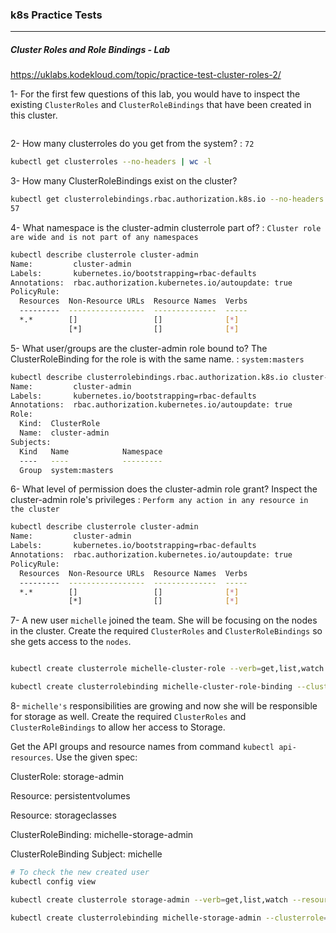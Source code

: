 ### k8s Practice Tests

----

##### Cluster Roles and Role Bindings - Lab
https://uklabs.kodekloud.com/topic/practice-test-cluster-roles-2/


1-
For the first few questions of this lab, you would have to inspect the existing `ClusterRoles` and `ClusterRoleBindings` that have been created in this cluster.
```BASH 
```

2-
How many clusterroles do you get from the system? : `72`
```BASH 
kubectl get clusterroles --no-headers | wc -l
```

3-
How many ClusterRoleBindings exist on the cluster?
```BASH 
kubectl get clusterrolebindings.rbac.authorization.k8s.io --no-headers | wc -l
57
```

4-
What namespace is the cluster-admin clusterrole part of? : `Cluster role are wide and is not part of any namespaces`
```BASH 
kubectl describe clusterrole cluster-admin
Name:         cluster-admin
Labels:       kubernetes.io/bootstrapping=rbac-defaults
Annotations:  rbac.authorization.kubernetes.io/autoupdate: true
PolicyRule:
  Resources  Non-Resource URLs  Resource Names  Verbs
  ---------  -----------------  --------------  -----
  *.*        []                 []              [*]
             [*]                []              [*]

```

5-
What user/groups are the cluster-admin role bound to?
The ClusterRoleBinding for the role is with the same name. : `system:masters `
```BASH 
kubectl describe clusterrolebindings.rbac.authorization.k8s.io cluster-admin
Name:         cluster-admin
Labels:       kubernetes.io/bootstrapping=rbac-defaults
Annotations:  rbac.authorization.kubernetes.io/autoupdate: true
Role:
  Kind:  ClusterRole
  Name:  cluster-admin
Subjects:
  Kind   Name            Namespace
  ----   ----            ---------
  Group  system:masters  
```


6-
What level of permission does the cluster-admin role grant?
Inspect the cluster-admin role's privileges : `Perform any action in any resource in the cluster`
```BASH 
kubectl describe clusterrole cluster-admin
Name:         cluster-admin
Labels:       kubernetes.io/bootstrapping=rbac-defaults
Annotations:  rbac.authorization.kubernetes.io/autoupdate: true
PolicyRule:
  Resources  Non-Resource URLs  Resource Names  Verbs
  ---------  -----------------  --------------  -----
  *.*        []                 []              [*]
             [*]                []              [*]
```


7-
A new user `michelle` joined the team. She will be focusing on the nodes in the cluster. Create the required `ClusterRoles` and `ClusterRoleBindings` so she gets access to the `nodes`.
```BASH 

kubectl create clusterrole michelle-cluster-role --verb=get,list,watch --resource=nodes

kubectl create clusterrolebinding michelle-cluster-role-binding --clusterrole=michelle-cluster-role --user=michelle
```


8-
`michelle's` responsibilities are growing and now she will be responsible for storage as well. Create the required `ClusterRoles` and `ClusterRoleBindings` to allow her access to Storage.

Get the API groups and resource names from command `kubectl api-resources`. Use the given spec:


ClusterRole: storage-admin

Resource: persistentvolumes

Resource: storageclasses

ClusterRoleBinding: michelle-storage-admin

ClusterRoleBinding Subject: michelle
```BASH 
# To check the new created user
kubectl config view

kubectl create clusterrole storage-admin --verb=get,list,watch --resource=persistentvolumes,storageclasses

kubectl create clusterrolebinding michelle-storage-admin --clusterrole=storage-admin --user=michelle
```


